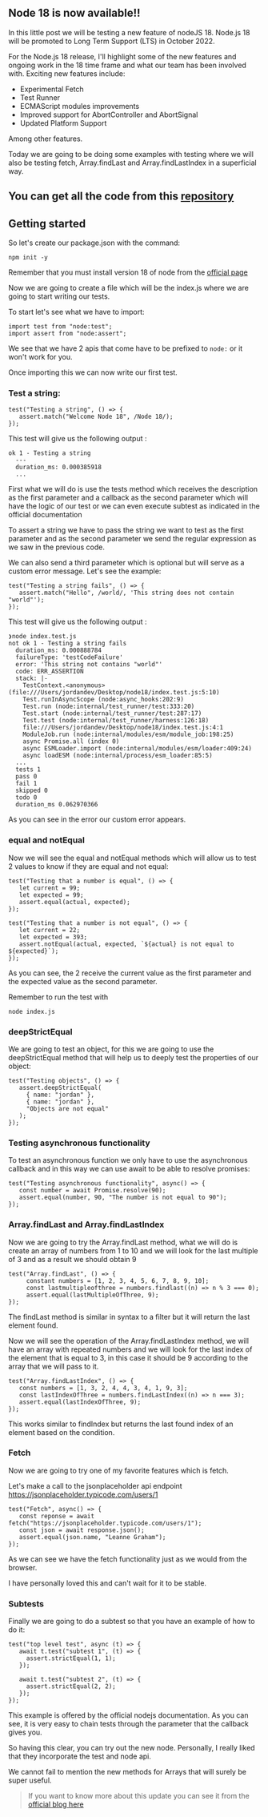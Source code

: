 ## Node 18 is now available!!

In this little post we will be testing a new feature of nodeJS 18.
Node.js 18 will be promoted to Long Term Support (LTS) in October 2022.

For the Node.js 18 release, I'll highlight some of the new features and ongoing work in the 18 time frame and what our team has been involved with. Exciting new features include:

- Experimental Fetch
- Test Runner
- ECMAScript modules improvements
- Improved support for AbortController and AbortSignal
- Updated Platform Support

Among other features.

Today we are going to be doing some examples with testing where we will also be testing fetch, Array.findLast and Array.findLastIndex in a superficial way.

## You can get all the code from this [repository](https://github.com/jordanrjdev/node18)

## Getting started

So let's create our package.json with the command:

```
npm init -y
```

Remember that you must install version 18 of node from the [official page](https://nodejs.org)

Now we are going to create a file which will be the index.js where we are going to start writing our tests.

To start let's see what we have to import:

```
import test from "node:test";
import assert from "node:assert";
```

We see that we have 2 apis that come have to be prefixed to `node:` or it won't work for you.

Once importing this we can now write our first test.

### Test a string:

```
test("Testing a string", () => {
   assert.match("Welcome Node 18", /Node 18/);
});
```

This test will give us the following output :

```
ok 1 - Testing a string
  ---
  duration_ms: 0.000385918
  ...
```

First what we will do is use the tests method which receives the description as the first parameter and a callback as the second parameter which will have the logic of our test or we can even execute subtest as indicated in the official documentation

To assert a string we have to pass the string we want to test as the first parameter and as the second parameter we send the regular expression as we saw in the previous code.

We can also send a third parameter which is optional but will serve as a custom error message. Let's see the example:

```
test("Testing a string fails", () => {
   assert.match("Hello", /world/, 'This string does not contain "world"');
});
```

This test will give us the following output :

```
❯node index.test.js
not ok 1 - Testing a string fails
  duration_ms: 0.000888784
  failureType: 'testCodeFailure'
  error: 'This string not contains "world"'
  code: ERR_ASSERTION
  stack: |-
    TestContext.<anonymous> (file:///Users/jordandev/Desktop/node18/index.test.js:5:10)
    Test.runInAsyncScope (node:async_hooks:202:9)
    Test.run (node:internal/test_runner/test:333:20)
    Test.start (node:internal/test_runner/test:287:17)
    Test.test (node:internal/test_runner/harness:126:18)
    file:///Users/jordandev/Desktop/node18/index.test.js:4:1
    ModuleJob.run (node:internal/modules/esm/module_job:198:25)
    async Promise.all (index 0)
    async ESMLoader.import (node:internal/modules/esm/loader:409:24)
    async loadESM (node:internal/process/esm_loader:85:5)
  ...
  tests 1
  pass 0
  fail 1
  skipped 0
  todo 0
  duration_ms 0.062970366

```

As you can see in the error our custom error appears.

### equal and notEqual

Now we will see the equal and notEqual methods which will allow us to test 2 values to know if they are equal and not equal:

```
test("Testing that a number is equal", () => {
   let current = 99;
   let expected = 99;
   assert.equal(actual, expected);
});

test("Testing that a number is not equal", () => {
   let current = 22;
   let expected = 393;
   assert.notEqual(actual, expected, `${actual} is not equal to ${expected}`);
});
```

As you can see, the 2 receive the current value as the first parameter and the expected value as the second parameter.

Remember to run the test with

```
node index.js
```

### deepStrictEqual

We are going to test an object, for this we are going to use the deepStrictEqual method that will help us to deeply test the properties of our object:

```
test("Testing objects", () => {
   assert.deepStrictEqual(
     { name: "jordan" },
     { name: "jordan" },
     "Objects are not equal"
   );
});
```

### Testing asynchronous functionality

To test an asynchronous function we only have to use the asynchronous callback and in this way we can use await to be able to resolve promises:

```
test("Testing asynchronous functionality", async() => {
   const number = await Promise.resolve(90);
   assert.equal(number, 90, "The number is not equal to 90");
});
```

### Array.findLast and Array.findLastIndex

Now we are going to try the Array.findLast method, what we will do is create an array of numbers from 1 to 10 and we will look for the last multiple of 3 and as a result we should obtain 9

```
test("Array.findLast", () => {
     constant numbers = [1, 2, 3, 4, 5, 6, 7, 8, 9, 10];
     const lastmultipleofthree = numbers.findlast((n) => n % 3 === 0);
     assert.equal(lastMultipleOfThree, 9);
});
```

The findLast method is similar in syntax to a filter but it will return the last element found.

Now we will see the operation of the Array.findLastIndex method, we will have an array with repeated numbers and we will look for the last index of the element that is equal to 3, in this case it should be 9 according to the array that we will pass to it.

```
test("Array.findLastIndex", () => {
   const numbers = [1, 3, 2, 4, 4, 3, 4, 1, 9, 3];
   const lastIndexOfThree = numbers.findLastIndex((n) => n === 3);
   assert.equal(lastIndexOfThree, 9);
});
```

This works similar to findIndex but returns the last found index of an element based on the condition.

### Fetch

Now we are going to try one of my favorite features which is fetch.

Let's make a call to the jsonplaceholder api endpoint https://jsonplaceholder.typicode.com/users/1

```
test("Fetch", async() => {
   const reponse = await fetch("https://jsonplaceholder.typicode.com/users/1");
   const json = await response.json();
   assert.equal(json.name, "Leanne Graham");
});
```

As we can see we have the fetch functionality just as we would from the browser.

I have personally loved this and can't wait for it to be stable.

### Subtests

Finally we are going to do a subtest so that you have an example of how to do it:

```
test("top level test", async (t) => {
   await t.test("subtest 1", (t) => {
     assert.strictEqual(1, 1);
   });

   await t.test("subtest 2", (t) => {
     assert.strictEqual(2, 2);
   });
});
```

This example is offered by the official nodejs documentation. As you can see, it is very easy to chain tests through the parameter that the callback gives you.

So having this clear, you can try out the new node. Personally, I really liked that they incorporate the test and node api.

We cannot fail to mention the new methods for Arrays that will surely be super useful.

> If you want to know more about this update you can see it from the [official blog here](https://nodejs.org/en/blog/announcements/v18-release-announce/)
